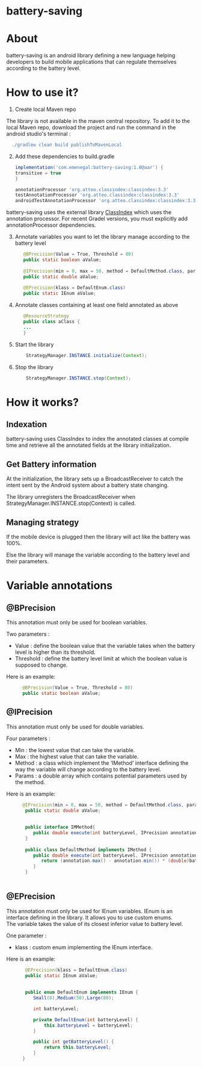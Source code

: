 # battery-saving

# About
battery-saving is an android library defining a new language helping developers to build mobile applications that can regulate themselves according to the battery level.

# How to use it?

1. Create local Maven repo

The library is not available in the maven central repository.
To add it to the local Maven repo, download the project and run the command in the android studio's terminal : 
```groovy
  ./gradlew clean build publishToMavenLocal
 ```

2. Add these dependencies to build.gradle

      ```groovy
      implementation('com.emenegal:battery-saving:1.0@aar') {
      transitive = true
      }

      annotationProcessor 'org.atteo.classindex:classindex:3.3'
      testAnnotationProcessor 'org.atteo.classindex:classindex:3.3'
      androidTestAnnotationProcessor 'org.atteo.classindex:classindex:3.3'
      ```
      
      
battery-saving uses the external library [ClassIndex](https://github.com/atteo/classindex) which uses the annotation processor.        For recent Gradel versions, you must explicitly add annotationProcessor dependencies.


3. Annotate variables you want to let the library manage according to the battery level
    ```java
       @BPrecision(Value = True, Threshold = 80)
       public static boolean aValue;
       
       @IPrecision(min = 0, max = 50, method = DefaultMethod.class, params = {}
       public static double aValue;
       
       @EPrecision(klass = DefaultEnum.class)
       public static IEnum aValue;
    ```
    
4. Annotate classes containing at least one field annotated as above
    ```java
       @ResourceStrategy
       public class aClass {
       ...
       }
    ``` 
    
4. Start the library
    ```java
        StrategyManager.INSTANCE.initialize(Context);
    ``` 
    
5. Stop the library
    ```java
        StrategyManager.INSTANCE.stop(Context);
    ``` 
        
# How it works?

## Indexation

battery-saving uses ClassIndex to index the annotated classes at compile time and retrieve all the annotated fields at the library initialization.

## Get Battery information

At the initialization, the library sets up a BroadcastReceiver to catch the intent sent by the Android system about a battery state changing.

The library unregisters the BroadcastReceiver when StrategyManager.INSTANCE.stop(Context) is called.

## Managing strategy

If the mobile device is plugged then the library will act like the battery was 100%.

Else the library will manage the variable according to the battery level and their parameters.



# Variable annotations

## @BPrecision

This annotation must only be used for boolean variables.

Two parameters :
  - Value : define the boolean value that the variable takes when the battery level is higher than its threshold.
  - Threshold : define the battery level limit at which the boolean value is supposed to change.

Here is an example:
 ```java
       @BPrecision(Value = True, Threshold = 80)
       public static boolean aValue;
 ```

## @IPrecision

This annotation must only be used for double variables. 

Four parameters :
  - Min : the lowest value that can take the variable.
  - Max : the highest value that can take the variable.
  - Method : a class which implement the ‘IMethod’ interface defining the way the variable will change according to the battery level.
  - Params : a double array which contains potential parameters used by the method.

Here is an example:

```java
      @IPrecision(min = 0, max = 50, method = DefaultMethod.class, params = {}
       public static double aValue;
       
       
       public interface IMMethod{
          public double execute(int batteryLevel, IPrecision annotation);
       }
       
       public class DefaultMethod implements IMethod {
          public double execute(int batteryLevel, IPrecision annotation) {
             return (annotation.max() - annotation.min()) * (double)batteryLevel / 100.0D + annotation.min();
          }
       }
       
```



## @EPrecision

This annotation must only be used for IEnum variables. IEnum is an interface defining in the library. It allows you to use custom enums.  
The variable takes the value of its closest inferior value to battery level.

One parameter :
  - klass : custom enum implementing the IEnum interface.
 
Here is an example:

```java
       @EPrecision(klass = DefaultEnum.class)
       public static IEnum aValue;
       
       
       public enum DefaultEnum implements IEnum {
          Small(0),Medium(50),Large(80);

          int batteryLevel;

          private DefaultEnum(int batteryLevel) {
              this.batteryLevel = batteryLevel;
          }

          public int getBatteryLevel() {
              return this.batteryLevel;
          }
      }
```

